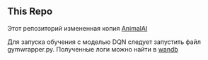 ## This Repo

Этот репозиторий измененная копия [AnimalAI](https://github.com/Kinds-of-Intelligence-CFI/animal-ai)

Для запуска обучения с моделью DQN следует запустить файл gymwrapper.py.
Полученные логи можно найти в [wandb](https://wandb.ai/adventurer8/dqn?workspace=user-adventurer8)
